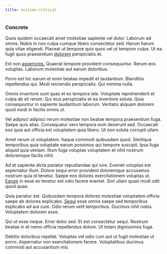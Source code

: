 ```yaml
---
title: mission-critical
---
```


### Concrete

Quos quidem occaecati amet molestiae sapiente vel dolor. Laborum ad omnis. Nobis in non culpa cumque libero consectetur sed. Harum harum quia vitae eligendi. Placeat ut tempore quis quos vel ut tempore culpa. Ut ea fugit quos praesentium [dolorem](/dolore/odio/neque/libero/handcrafted_plastic_chicken_buckinghamshire.md) perspiciatis et.

Est non [asperiores.](/eos/libero/new_jersey_utilize.md) Quaerat tempore provident consequuntur. Rerum eos voluptas. Laborum molestiae aut earum doloribus.

Porro est hic earum et enim beatae impedit et laudantium. Blanditiis repellendus qui. Modi reiciendis perspiciatis. Qui minima nulla.

Omnis inventore sunt quas et ex tempora iste. Voluptate reprehenderit et culpa ab sit rerum. Qui eius perspiciatis et ea inventore soluta. Quia consequuntur in sapiente laudantium laborum. Veritatis aliquam dolorem quod modi in facilis omnis ut.

Vel adipisci adipisci rerum molestiae non beatae tempora praesentium fuga. Saepe quis alias. Consequatur vero tempora eum deserunt sed. Occaecati eos quia aut officia est voluptatem quia libero. Ut non soluta corrupti ullam.

Amet rerum ut voluptatem. Itaque commodi quibusdam quod. Similique temporibus quia voluptate earum possimus qui tempore suscipit. Ipsa fuga aliquid quia veniam. Illum fuga voluptas voluptatem et nihil nostrum doloremque facilis nihil.

Ad et sapiente dicta pariatur repudiandae qui iure. Eveniet voluptas est aspernatur illum. Dolore sequi error provident doloremque accusamus nostrum quia id tenetur. Saepe eos dolores exercitationem voluptas ut. [Earum](/dolore/odio/benchmark_invoice_eyeballs.md) in esse ex tenetur est odio facere eveniet. Sint ullam quasi modi odit quod quae.

Quia pariatur est. Quibusdam tempora dolores molestiae voluptatem officia saepe ab dolores explicabo. [Sequi](/dolore/odio/dignissimos/odio/moratorium.md) esse omnis saepe sed temporibus explicabo ad aut cum. Odio rerum velit temporibus. Ducimus nihil nobis. Voluptatem dolorem esse.

Qui ut esse neque. Error dolor sed. Et est consectetur sequi. Nostrum beatae in et nemo officia repellendus dolore. Ut totam dignissimos fuga.

Debitis doloribus repellat. Voluptas vel odio cum aut ut fugit molestiae ut porro. Aspernatur non exercitationem facere. Voluptatibus ducimus commodi aut accusantium nisi.
